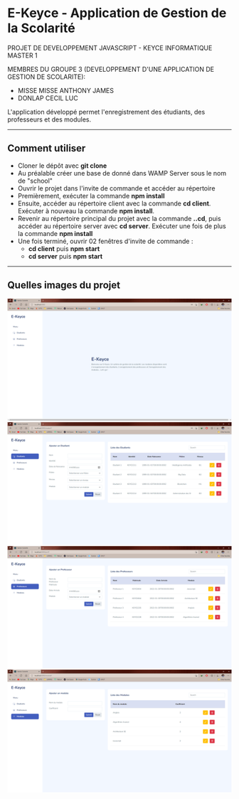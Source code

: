 # E-Keyce - Application de Gestion de la Scolarité

PROJET DE DEVELOPPEMENT JAVASCRIPT - KEYCE INFORMATIQUE
MASTER 1

MEMBRES DU GROUPE 3 (DEVELOPPEMENT D'UNE APPLICATION DE GESTION DE SCOLARITE):
- MISSE MISSE ANTHONY JAMES
- DONLAP CECIL LUC

L'application développé permet l'enregistrement des étudiants, des professeurs et des modules.

- - - - -

## Comment utiliser

- Cloner le dépôt avec __git clone__
- Au préalable créer une base de donné dans WAMP Server sous le nom de "school"
- Ouvrir le projet dans l'invite de commande et accéder au répertoire
- Premièrement, exécuter la commande __npm install__
- Ensuite, accéder au répertoire client avec la commande __cd client__.
  Exécuter à nouveau la commande __npm install__.
- Revenir au répertoire principal du projet avec la commande __..cd__, puis accéder au répertoire server avec __cd server__.
  Exécuter une fois de plus la commande __npm install__
- Une fois terminé, ouvrir 02 fenêtres d'invite de commande :
  * __cd client__ puis __npm start__
  * __cd server__ puis __npm start__

- - - - -

## Quelles images du projet

![Alt text](/home.png?raw=true "Page d'Accueil")
![Alt text](/etudiants.png?raw=true "Interface des Etudiants")
![Alt text](/professeur.png?raw=true "Interface des Professeurs")
![Alt text](/modules.png?raw=true "Interface des Modules")
